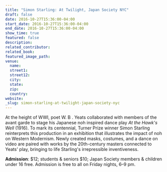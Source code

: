 ```yaml
---
title: "Simon Starling: At Twilight, Japan Society NYC"
draft: false
date: 2016-10-27T15:36:00-04:00
start_date: 2016-10-27T15:36:00-04:00
end_date: 2016-10-27T15:36:00-04:00
show_time: true
featured: false
description:
related_contributor:
related_book:
featured_image_path:
venue:
  name:
  street1:
  street12:
  city:
  state:
  zip:
  country:
website:
_slug: simon-starling-at-twilight-japan-society-nyc
---
```


At the height of WWI, poet W. B . Yeats collaborated with members of the avant garde to stage his Japanese noh inspired dance play _At the Hawk's Well_ (1916). To mark its centennial, Turner Prize winner Simon Starling reinterprets this production in an exhibition that illustrates the impact of noh on Western Modernism. Newly created masks, costumes, and a dance on video are paired with works by the 20th-century masters connected to Yeats' play, bringing to life Starling's irrepressible inventiveness.

**Admission**:
$12; students & seniors $10; Japan Society members & children under 16 free.
Admission is free to all on Friday nights, 6–9 pm.

